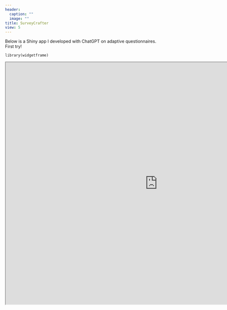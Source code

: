 ```yaml
---
header:
  caption: ""
  image: ""
title: SurveyCrafter
view: 5
---
```


Below is a Shiny app I developed with ChatGPT on adaptive questionnaires. First try!

```{r setup, include=FALSE, echo=FALSE}
library(widgetframe)
```

<iframe src="https://utrecht-university.shinyapps.io/SurveyCrafter/" width=1000 height=800> </iframe>
